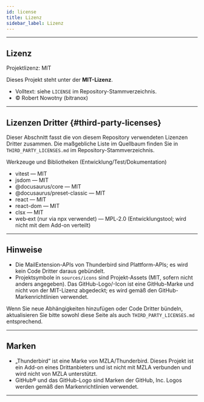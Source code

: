 ```yaml
---
id: license
title: Lizenz
sidebar_label: Lizenz
---
```


---

## Lizenz

Projektlizenz: MIT

Dieses Projekt steht unter der **MIT-Lizenz**.

- Volltext: siehe `LICENSE` im Repository-Stammverzeichnis.
- © Robert Nowotny (bitranox)

---

## Lizenzen Dritter {#third-party-licenses}

Dieser Abschnitt fasst die von diesem Repository verwendeten Lizenzen Dritter zusammen. Die maßgebliche Liste im Quellbaum finden Sie in `THIRD_PARTY_LICENSES.md` im Repository-Stammverzeichnis.

Werkzeuge und Bibliotheken (Entwicklung/Test/Dokumentation)

- vitest — MIT
- jsdom — MIT
- @docusaurus/core — MIT
- @docusaurus/preset-classic — MIT
- react — MIT
- react-dom — MIT
- clsx — MIT
- web‑ext (nur via npx verwendet) — MPL‑2.0 (Entwicklungstool; wird nicht mit dem Add-on verteilt)

---

## Hinweise

- Die MailExtension-APIs von Thunderbird sind Plattform-APIs; es wird kein Code Dritter daraus gebündelt.
- Projektsymbole in `sources/icons` sind Projekt-Assets (MIT, sofern nicht anders angegeben). Das GitHub-Logo/-Icon ist eine GitHub-Marke und nicht von der MIT-Lizenz abgedeckt; es wird gemäß den GitHub-Markenrichtlinien verwendet.

Wenn Sie neue Abhängigkeiten hinzufügen oder Code Dritter bündeln, aktualisieren Sie bitte sowohl diese Seite als auch `THIRD_PARTY_LICENSES.md` entsprechend.

---

## Marken

- „Thunderbird“ ist eine Marke von MZLA/Thunderbird. Dieses Projekt ist ein Add-on eines Drittanbieters und ist nicht mit MZLA verbunden und wird nicht von MZLA unterstützt.
- GitHub® und das GitHub-Logo sind Marken der GitHub, Inc. Logos werden gemäß den Markenrichtlinien verwendet.

---
